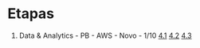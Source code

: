 # Etapas


1. Data & Analytics - PB - AWS - Novo - 1/10
[4.1](etapa-1/processamento_de_vendas.sh)
[4.2](etapa-1/consolidador_de_processamento_de_vendas.sh)
[4.3](etapa-1/ex4.2.txt)




